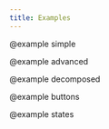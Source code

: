 ```yaml
---
title: Examples
---
```


@example simple

@example advanced

@example decomposed

@example buttons

@example states
